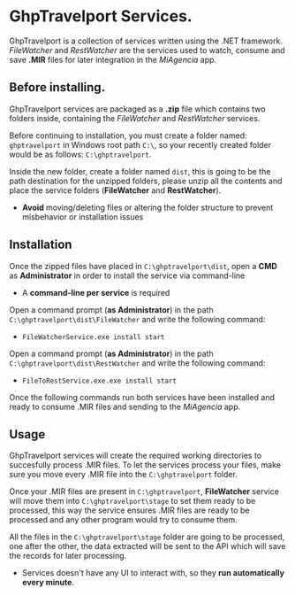 # GhpTravelport Services.

GhpTravelport is a collection of services written using the .NET framework. *FileWatcher* and *RestWatcher* are the services used to watch, consume and save **.MIR** files for later integration in the *MiAgencia* app.

## Before installing.

GhpTravelport services are packaged as a **.zip** file which contains two folders inside, containing the *FileWatcher* and *RestWatcher* services.

Before continuing to installation, you must create a folder named: `ghptravelport` in Windows root path `C:\`, so your recently created folder would be as follows: `C:\ghptravelport`.

Inside the new folder, create a folder named `dist`, this is going to be the path destination for the unzipped folders, please unzip all the contents and place the service folders (**FileWatcher** and **RestWatcher**). 

- **Avoid** moving/deleting files or altering the folder structure to prevent misbehavior or installation issues

## Installation

Once the zipped files have placed in `C:\ghptravelport\dist`, open a **CMD** as **Administrator** in order to install the service via command-line
- A **command-line per service** is required

Open a command prompt (**as Administrator**) in the path `C:\ghptravelport\dist\FileWatcher` and write the following command:
- `FileWatcherService.exe install start`


Open a command prompt (**as Administrator**) in the path `C:\ghptravelport\dist\RestWatcher` and write the following command:
- `FileToRestService.exe.exe install start`

Once the following commands run both services have been installed and ready to consume .MIR files and sending to the *MiAgencia* app.

## Usage

GhpTravelport services will create the required working directories to succesfully process .MIR files. To let the services process your files, make sure you move every .MIR file into the `C:\ghptravelport` folder.

Once your .MIR files are present in `C:\ghptravelport`, **FileWatcher** service will move them into `C:\ghptravelport\stage` to set them ready to be processed, this way the service ensures .MIR files are ready to be processed and any other program would try to consume them.

All the files in the `C:\ghptravelport\stage` folder are going to be processed, one after the other, the data extracted will be sent to the API which will save the records for later processing.

- Services doesn't have any UI to interact with, so they **run automatically every minute**.